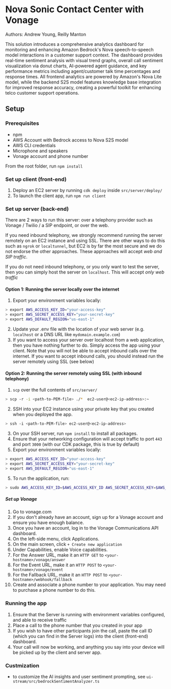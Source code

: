 # Nova Sonic Contact Center with Vonage
Authors: Andrew Young, Reilly Manton

This solution introduces a comprehensive analytics dashboard for monitoring and enhancing Amazon Bedrock's Nova speech-to-speech model interactions in a customer support context. The dashboard provides real-time sentiment analysis with visual trend graphs, overall call sentiment visualization via donut charts, AI-powered agent guidance, and key performance metrics including agent/customer talk time percentages and response times. All frontend analytics are powered by Amazon's Nova Lite model, while the backend S2S model features knowledge base integration for improved response accuracy, creating a powerful toolkit for enhancing telco customer support operations.

## Setup

### Prerequisites
- npm
- AWS Account with Bedrock access to Nova S2S model
- AWS CLI credentials
- Microphone and speakers
- Vonage account and phone number

From the root folder, run `npm install`

### Set up client (front-end)
1. Deploy an EC2 server by running `cdk deploy` inside `src/server/deploy/`
3. To launch the client app, run `npm run client`

### Set up server (back-end)
There are 2 ways to run this server: over a telephony provider such as Vonage / Twilio / a SIP endpoint, or over the web.

If you need inbound telephony, we strongly recommend running the server remotely on an EC2 instance and using SSL. There are other ways to do this such as `ngrok` or `localtunnel`, but EC2 is by far the most secure and we do not endorse the other approaches. These approaches will accept *web and SIP traffic*.

If you do not need inbound telephony, or you only want to test the server, then you can simply host the server on `localhost`. This will accept *only web traffic*

#### Option 1: Running the server locally over the internet
1. Export your environment variables locally:
```bash
> export AWS_ACCESS_KEY_ID="your-access-key"
> export AWS_SECRET_ACCESS_KEY="your-secret-key"
> export AWS_DEFAULT_REGION="us-east-1"
```
2. Update your .env file with the location of your web server (e.g. `localhost` or a DNS URL like `mydomain.example.com`)
3. If you want to access your server over localhost from a web application, then you have nothing further to do. Simply access the app using your client. Note that you will not be able to accept inbound calls over the internet. If you want to accept inbound calls, you should instead run the server remotely using SSL (see below)

#### Option 2: Running the server remotely using SSL (with inbound telephony)
1. `scp` over the full contents of `src/server/`
```bash
> scp -r -i <path-to-PEM-file> ./*  ec2-user@<ec2-ip-address>:~
```
2. SSH into your EC2 instance using your private key that you created when you deployed the app. 
```bash
> ssh -i <path-to-PEM-file> ec2-user@<ec2-ip-address>
```
3. On your SSH server, run `npm install` to install all packages.
4. Ensure that your networking configuration will accept traffic to port `443` and port `3000` (with our CDK package, this is true by default)
5. Export your environment variables locally:
```bash
> export AWS_ACCESS_KEY_ID="your-access-key"
> export AWS_SECRET_ACCESS_KEY="your-secret-key"
> export AWS_DEFAULT_REGION="us-east-1"
```
5. To run the application, run:
```bash
> sudo AWS_ACCESS_KEY_ID=$AWS_ACCESS_KEY_ID AWS_SECRET_ACCESS_KEY=$AWS_SECRET_ACCESS_KEY AWS_SESSION_TOKEN=$AWS_SESSION_TOKEN ts-node server.ts
```

##### Set up Vonage
1. Go to vonage.com
2. If you don't already have an account, sign up for a Vonage account and ensure you have enough balance.
3. Once you have an account, log in to the Vonage Communications API dashboard.
4. On the left-side menu, click Applications. 
5. On the main screen, click `+ Create new application`
6. Under Capabilities, enable Voice capabilities. 
7. For the Answer URL, make it an `HTTP GET` to `<your-hostname>/vonage/answer`
7. For the Event URL, make it an `HTTP POST` to `<your-hostname>/vonage/event`
8. For the Fallback URL, make it an `HTTP POST` to `<your-hostname>/webhook/fallback`
9. Create and associate a phone number to your application. You may need to purchase a phone number to do this.

### Running the app
1. Ensure that the Server is running with environment variables configured, and able to receive traffic
2. Place a call to the phone number that you created in your app
3. If you wish to have other participants join the call, paste the call ID (which you can find in the Server logs) into the client (front-end) dashboard.
4. Your call will now be working, and anything you say into your device will be picked up by the client and server app.

### Custmization
- to customize the AI insights and user sentiment prompting, see `ui-stream/src/bedrockSentimentAnalyzer.ts`
